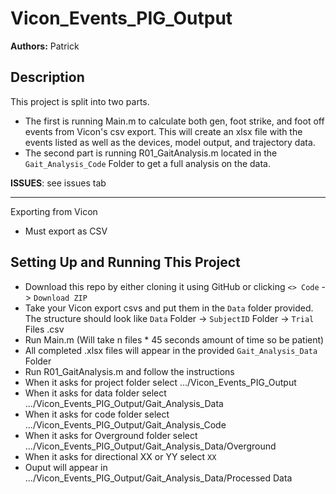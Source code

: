 # Vicon_Events_PIG_Output

**Authors:** Patrick

## Description

This project is split into two parts. 
* The first is running Main.m to calculate both gen, foot strike, and foot off events from Vicon's csv export. This will create an xlsx file with the events listed as well as the devices, model output, and trajectory data.
* The second part is running R01_GaitAnalysis.m located in the `Gait_Analysis_Code` Folder to get a full analysis on the data. 

**ISSUES**: see issues tab

--------------------------------------------------------------------------------------------------

Exporting from Vicon

* Must export as CSV



## Setting Up and Running This Project

* Download this repo by either cloning it using GitHub or clicking `<> Code` -> `Download ZIP`
* Take your Vicon export csvs and put them in the `Data` folder provided. The structure should look like `Data` Folder -> `SubjectID` Folder -> `Trial` Files .csv
* Run Main.m (Will take n files * 45 seconds amount of time so be patient)
* All completed .xlsx files will appear in the provided `Gait_Analysis_Data` Folder
* Run R01_GaitAnalysis.m and follow the instructions
* When it asks for project folder select .../Vicon_Events_PIG_Output
* When it asks for data folder select .../Vicon_Events_PIG_Output/Gait_Analysis_Data
* When it asks for code folder select .../Vicon_Events_PIG_Output/Gait_Analysis_Code
* When it asks for Overground folder select .../Vicon_Events_PIG_Output/Gait_Analysis_Data/Overground
* When it asks for directional XX or YY select `XX`
* Ouput will appear in .../Vicon_Events_PIG_Output/Gait_Analysis_Data/Processed Data






